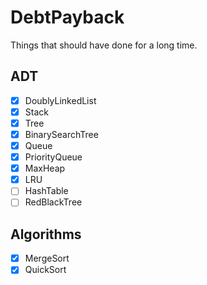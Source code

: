 # DebtPayback
Things that should have done for a long time.


## ADT
- [X] DoublyLinkedList
- [X] Stack
- [X] Tree
- [X] BinarySearchTree
- [X] Queue
- [X] PriorityQueue
- [X] MaxHeap
- [X] LRU
- [ ] HashTable
- [ ] RedBlackTree

## Algorithms
- [X] MergeSort
- [X] QuickSort
